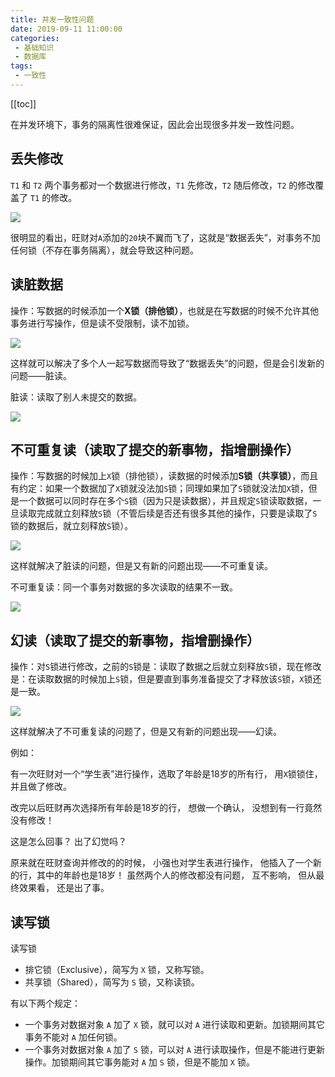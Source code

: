 ```yaml
---
title: 并发一致性问题
date: 2019-09-11 11:00:00
categories:
 - 基础知识
 - 数据库
tags:
 - 一致性
---
```


[[toc]]

在并发环境下，事务的隔离性很难保证，因此会出现很多并发一致性问题。

## 丢失修改
`T1` 和 `T2` 两个事务都对一个数据进行修改，`T1` 先修改，`T2` 随后修改，`T2` 的修改覆盖了 `T1` 的修改。

![](https://s2.ax1x.com/2019/09/03/nkYU9f.png)

很明显的看出，旺财对`A`添加的`20`块不翼而飞了，这就是“数据丢失”，对事务不加任何锁（不存在事务隔离），就会导致这种问题。
## 读脏数据
操作：写数据的时候添加一个**X锁（排他锁）**，也就是在写数据的时候不允许其他事务进行写操作，但是读不受限制，读不加锁。

![](https://s2.ax1x.com/2019/09/03/nkYrHs.png)

这样就可以解决了多个人一起写数据而导致了“数据丢失”的问题，但是会引发新的问题——脏读。

脏读：读取了别人未提交的数据。

![](https://s2.ax1x.com/2019/09/03/nkYyEn.png)

## 不可重复读（读取了提交的新事物，指增删操作）
操作：写数据的时候加上`X`锁（排他锁），读数据的时候添加**S锁（共享锁）**，而且有约定：如果一个数据加了`X`锁就没法加`S`锁；同理如果加了`S`锁就没法加`X`锁，但是一个数据可以同时存在多个`S`锁（因为只是读数据），并且规定`S`锁读取数据，一旦读取完成就立刻释放`S`锁（不管后续是否还有很多其他的操作，只要是读取了`S`锁的数据后，就立刻释放`S`锁）。

![](https://s2.ax1x.com/2019/09/03/nkY1nH.png)

这样就解决了脏读的问题，但是又有新的问题出现——不可重复读。

不可重复读：同一个事务对数据的多次读取的结果不一致。

![](https://s2.ax1x.com/2019/09/03/nkYa38.png)


## 幻读（读取了提交的新事物，指增删操作）
操作：对`S`锁进行修改，之前的`S`锁是：读取了数据之后就立刻释放`S`锁，现在修改是：在读取数据的时候加上`S`锁，但是要直到事务准备提交了才释放该`S`锁，`X`锁还是一致。

![](https://s2.ax1x.com/2019/09/03/nkYBuQ.png)

这样就解决了不可重复读的问题了，但是又有新的问题出现——幻读。

例如：

有一次旺财对一个“学生表”进行操作，选取了年龄是18岁的所有行， 用`X`锁锁住， 并且做了修改。

改完以后旺财再次选择所有年龄是18岁的行， 想做一个确认， 没想到有一行竟然没有修改！

这是怎么回事？ 出了幻觉吗？

原来就在旺财查询并修改的的时候， 小强也对学生表进行操作， 他插入了一个新的行，其中的年龄也是18岁！ 虽然两个人的修改都没有问题， 互不影响， 但从最终效果看， 还是出了事。


## 读写锁
读写锁
- 排它锁（Exclusive），简写为 `X` 锁，又称写锁。
- 共享锁（Shared），简写为 `S` 锁，又称读锁。

有以下两个规定：
- 一个事务对数据对象 `A` 加了 `X` 锁，就可以对 `A` 进行读取和更新。加锁期间其它事务不能对 `A` 加任何锁。
- 一个事务对数据对象 `A` 加了 `S` 锁，可以对 `A` 进行读取操作，但是不能进行更新操作。加锁期间其它事务能对 `A` 加 `S` 锁，但是不能加 `X` 锁。